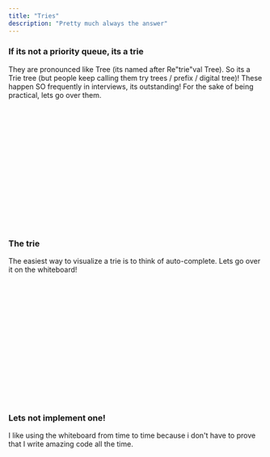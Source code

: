 ```yaml
---
title: "Tries"
description: "Pretty much always the answer"
---
```


### If its not a priority queue, its a trie
They are pronounced like Tree (its named after Re"trie"val Tree).  So its a
Trie tree (but people keep calling them try trees / prefix / digital tree)!
These happen SO frequently in interviews, its outstanding!  For the sake of
being practical, lets go over them.

<br/>
<br/>
<br/>
<br/>
<br/>
<br/>
<br/>
<br/>
<br/>
<br/>
<br/>
<br/>
<br/>
<br/>

### The trie
The easiest way to visualize a trie is to think of auto-complete.  Lets go over
it on the whiteboard!

<br/>
<br/>
<br/>
<br/>
<br/>
<br/>
<br/>
<br/>
<br/>
<br/>
<br/>
<br/>
<br/>
<br/>

### Lets not implement one!
I like using the whiteboard from time to time because i don't have to prove
that I write amazing code all the time.

<br/>
<br/>
<br/>
<br/>
<br/>
<br/>
<br/>
<br/>
<br/>
<br/>
<br/>
<br/>
<br/>
<br/>
